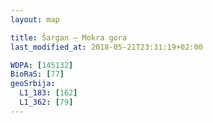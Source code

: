 ```yaml
---
layout: map

title: Šargan – Mokra gora
last_modified_at: 2018-05-21T23:31:19+02:00

WDPA: [145132]
BioRaS: [77]
geoSrbija:
  L1_183: [162]
  L1_362: [79]
---
```

